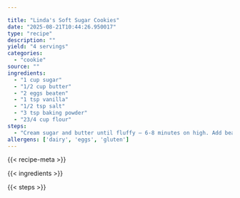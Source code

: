 ```yaml
---

title: "Linda's Soft Sugar Cookies"
date: "2025-08-21T10:44:26.950017"
type: "recipe"
description: ""
yield: "4 servings"
categories:
  - "cookie"
source: ""
ingredients:
  - "1 cup sugar"
  - "1/2 cup butter"
  - "2 eggs beaten"
  - "1 tsp vanilla"
  - "1/2 tsp salt"
  - "3 tsp baking powder"
  - "23/4 cup flour"
steps:
  - "Cream sugar and butter until fluffy – 6-8 minutes on high. Add beaten eggs and vanilla. Mix in salt, baking powder and flour. Mix until blended. Roll cookie dough to ⅛\" thickness. Cut out with desire cookie cutters. Add sprinkles if desired. Place on ungreased cookie sheet. Bake at 400° for 7 minutes or less. Cool on cookie sheet for 1 minute, transfer to wire racks. May frost if desired."
allergens: ['dairy', 'eggs', 'gluten']
---
```


{{< recipe-meta >}}

{{< ingredients >}}

{{< steps >}}
